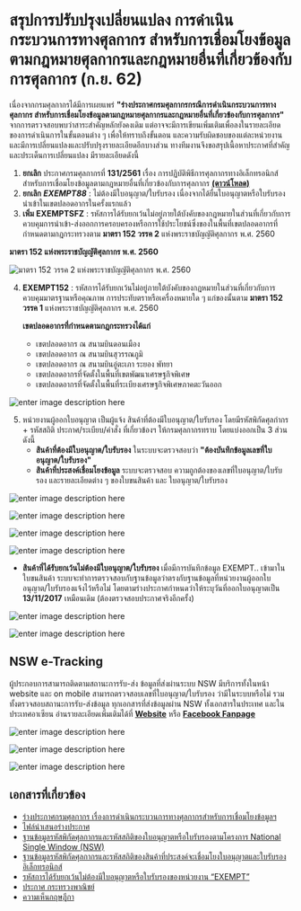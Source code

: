 

สรุปการปรับปรุงเปลี่ยนแปลง การดำเนินกระบวนการทางศุลกากร สำหรับการเชื่อมโยงข้อมูลตามกฎหมายศุลกากรและกฎหมายอื่นที่เกี่ยวข้องกับการศุลกากร (ก.ย. 62)
==
เนื่องจากกรมศุลกากรได้มีการเผยแพร่ **"ร่างประกาศกรมศุลกากรกรณีการดำเนินกระบวนการทางศุลกากร สำหรับการเชื่อมโยงข้อมูลตามกฎหมายศุลกากรและกฎหมายอื่นที่เกี่ยวข้องกับการศุลกากร"** จากการตรวจสอบพบว่าสาระสำคัญหลักยังคงเดิม แต่อาจจะมีการเขียนเพิ่มเติมเพื่อลงในรายละเอียดของการดำเนินการในขั้นตอนต่าง ๆ เพื่อให้ทราบถึงขั้นตอน และความรับผิดชอบของแต่ละหน่วยงาน และมีการเปลี่ยนแปลงและปรับปรุงรายละเอียดอีกบางส่วน ทางทีมงานจึงขอสรุปเนื้อหาประกาศที่สำคัญและประเด็นการเปลี่ยนแปลง มีรายละเอียดดังนี้

1. **ยกเลิก** ประกาศกรมศุลกากรที่ **131/2561** เรื่อง การปฏิบัติพิธีการศุลกากรทางอิเล็กทรอนิกส์สำหรับการเชื่อมโยงข้อมูลตามกฎหมายอื่นที่เกี่ยวข้องกับการศุลกากร [**(ดาวน์โหลด)**](http://www.customs.go.th/cont_strc_download_with_docno_date.php?lang=th&top_menu=menu_homepage&current_id=14223132414d505f49464b49464b4c)
2. **ยกเลิก** ***EXEMPT88*** : ไม่ต้องมีใบอนุญาต/ใบรับรอง เนื่องจากได้ยื่นใบอนุญาตหรือใบรับรองนำเข้าในเขตปลอดอากรในครั้งแรกแล้ว
3. **เพิ่ม** **EXEMPTSFZ** : รหัสการได้รับยกเว้นไม่อยู่ภายใต้บังคับของกฎหมายในส่วนที่เกี่ยวกับการควบคุมการนำเข้า-ส่งออกการครอบครองหรือการใช้ประโยชน์ซึ่งของในพื้นที่เขตปลอดอากรที่กำหนดตามกฎกระทรวงตาม **มาตรา  152  วรรค  2**  แห่งพระราชบัญญัติศุลกากร พ.ศ. 2560 

**มาตรา 152 แห่งพระราชบัญญัติศุลกากร พ.ศ. 2560**

![มาตรา  152  วรรค  2 แห่งพระราชบัญญัติศุลกากร พ.ศ. 2560 ](https://gitlab.com/ecs_knowledge_center/e-customs/raw/master/Articles/img/img-1.jpg?inline=false)



4.  **EXEMPT152** : รหัสการได้รับยกเว้นไม่อยู่ภายใต้บังคับของกฎหมายในส่วนที่เกี่ยวกับการควบคุมมาตรฐานหรือคุณภาพ การประทับตราหรือเครื่องหมายใด ๆ แก่ของนั้นตาม **มาตรา  152  วรรค  1**  แห่งพระราชบัญญัติศุลกากร พ.ศ. 2560

	**เขตปลอดอากรที่กำหนดตามกฎกระทรวงได้แก่**
		
	- เขตปลอดอากร ณ สนามบินดอนเมือง
	- เขตปลอดอากร ณ สนามบินสุวรรณภูมิ
	- เขตปลอดอากร ณ สนามบินอู่ตะเภา ระยอง พัทยา
	- เขตปลอดอากรที่จัดตั้งในพื้นที่เขตพัฒนาเศรษฐกิจพิเศษ
	- เขตปลอดอากรที่จัดตั้งในพื้นที่ระเบียงเศรษฐกิจพิเศษภาคตะวันออก

![enter image description here](https://gitlab.com/ecs_knowledge_center/e-customs/raw/master/Articles/img/imgjpg_Page26.jpg?inline=false)
	
5. หน่วยงานผู้ออกใบอนุญาต เป็นผู้แจ้ง สินค้าที่ต้องมีใบอนุญาต/ใบรับรอง โดยมีรหัสพิกัดศุลกำกร  + รหัสสถิติ ประกาศ/ระเบียบ/คำสั่ง ที่เกี่ยวข้องฯ ให้กรมศุลกากรทราบ โดยแบ่งออกเป็น 3 ส่วนดังนี้
	- **สินค้าที่ต้องมีใบอนุญาต/ใบรับรอง** ในระบบจะตรวจสอบว่า **"ต้องบันทึกข้อมูลเลขที่ใบอนุญาต/ใบรับรอง"**
	- **สินค้าที่ประสงค์เชื่อมโยงข้อมูล** ระบบจะตรวจสอบ ความถูกต้องของเลขที่ใบอนุญาต/ใบรับรอง และรายละเอียดต่าง ๆ ของใบขนสินค้า และ ใบอนุญาต/ใบรับรอง

![enter image description here](https://gitlab.com/ecs_knowledge_center/e-customs/raw/master/Articles/img/imgjpg_Page13.jpg?inline=false)

![enter image description here](https://gitlab.com/ecs_knowledge_center/e-customs/raw/master/Articles/img/imgjpg_Page14.jpg?inline=false)

![enter image description here](https://gitlab.com/ecs_knowledge_center/e-customs/raw/master/Articles/img/imgjpg_Page15.jpg?inline=false)

![enter image description here](https://gitlab.com/ecs_knowledge_center/e-customs/raw/master/Articles/img/imgjpg_Page16.jpg?inline=false)

- **สินค้าที่ได้รับยกเว้นไม่ต้องมีใบอนุญาต/ใบรับรอง**  เมื่อมีการบันทึกข้อมูล EXEMPT.. เข้ามาในใบขนสินค้า ระบบจะทำการตรวจสอบกับฐานข้อมูลว่าตรงกับฐานข้อมูลที่หน่วยงานผู้ออกใบอนุญาต/ใบรับรองแจ้งไว้หรือไม่ โดยตามร่างประกาศกำหนดว่าให้ระบุวันที่ออกใบอนุญาตเป็น **13/11/2017** เหมือนเดิม (ต้องตรวจสอบประกาศจริงอีกครั้ง)

![enter image description here](https://gitlab.com/ecs_knowledge_center/e-customs/raw/master/Articles/img/imgjpg_Page18.jpg?inline=false)

![enter image description here](https://gitlab.com/ecs_knowledge_center/e-customs/raw/master/Articles/img/imgjpg_Page24.jpg?inline=false)


##  NSW e-Tracking 

ผู้ประกอบการสามารถติดตามสถานะการรับ-ส่ง ข้อมูลที่ส่งผ่านระบบ NSW  มีบริการทั้งในหน้า website และ on mobile สามารถตรวจสอบเลขที่ใบอนุญาต/ใบรับรอง ว่ามีในระบบหรือไม่ รวมทั้งตรวจสอบสถานะการรับ-ส่งข้อมูล ทุกเอกสารที่ส่งข้อมูลผ่าน NSW ทั้งเอกสารในประเทศ และในประเทศอาเซียน อ่านรายละเอียดเพิ่มเติมได้ที่ [**Website**](https://www.thainsw.net/INSW/SecurityServlet?act=LogOut&nswLang=T) หรือ [**Facebook Fanpage**](https://www.facebook.com/ThaiNSW/)


![enter image description here](https://gitlab.com/ecs_knowledge_center/e-customs/raw/master/Articles/img/Thai_NSWjpg_Page25.jpg?inline=false)

![enter image description here](https://gitlab.com/ecs_knowledge_center/e-customs/raw/master/Articles/img/Thai_NSWjpg_Page26.jpg?inline=false)

![enter image description here](https://gitlab.com/ecs_knowledge_center/e-customs/raw/master/Articles/img/Thai_NSWjpg_Page27.jpg?inline=false)

## เอกสารที่เกี่ยวข้อง

- [ร่างประกาศกรมศุลกากร เรื่องการดำเนินกระบวนการทางศุลกากรสำหรับการเชื่อมโยงข้อมูลฯ](http://www.customs.go.th/data_files/b9b18af02a04bd8d7a5f9cff4ccbb606.pdf )  
- [ไฟล์นำเสนอร่างประกาศ](http://www.customs.go.th/data_files/da5ff33699c0c31d5aa39fbdcf89b825.pdf )  
- [ฐานข้อมูลรหัสพิกัดศุลกากรและรหัสสถิติของใบอนุญาตหรือใบรับรองตามโครงการ National Single Window (NSW)](http://www.customs.go.th/data_files/ea6bc1c17fa2e604e74004acf227e88d.pdf )
- [ฐานข้อมูลรหัสพิกัดศุลกากรและรหัสสถิติของสินค้าที่ประสงค์จะเชื่อมโยงใบอนุญาตและใบรับรองอิเล็กทรอนิกส์](http://www.customs.go.th/data_files/738eef811fcb53acec27d3205cc5d83e.pdf )
- [รหัสการได้รับยกเว้นไม่ต้องมีใบอนุญาตหรือใบรับรองของหน่วยงาน “EXEMPT”](http://www.customs.go.th/data_files/738eef811fcb53acec27d3205cc5d83e.pdf )  
- [ประกาศ กระทรวงพาณิชย์](http://www.customs.go.th/data_files/11f3a2c5275010d6004f7a8e790b9667.pdf)
- [ความเห็นกฤษฎีกา](http://www.customs.go.th/data_files/1d8ff53b1e9cf673faf22519bc0d19ce.pdf)


<!--stackedit_data:
eyJoaXN0b3J5IjpbNzQ4NDM5NjldfQ==
-->